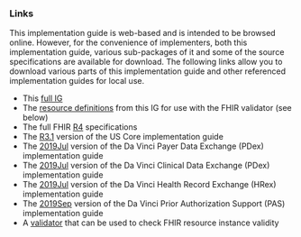 ### Links

This implementation guide is web-based and is intended to be browsed online.  However, for the convenience of implementers, both this implementation guide, various sub-packages of it and some of the source specifications are available for download.  The following links allow you to download various parts of this implementation guide and other referenced implementation guides for local use.

* This [full IG](full-ig.zip)
* The [resource definitions](definitions.json.zip)  from this IG for use with the FHIR validator (see below)
* The full FHIR [R4]({{site.data.fhir.path}}fhir-spec-r4.zip) specifications
* The [R3.1](http://hl7.org/fhir/us/core/STU3.1/full-ig.zip) version of the US Core implementation guide
* The [2019Jul](http://hl7.org/fhir/us/davinci-pdex/2019Jun/full-ig.zip) version of the Da Vinci Payer Data Exchange (PDex) implementation guide
* The [2019Jul](http://hl7.org/fhir/us/davinci-cdex/2019Jun/full-ig.zip) version of the Da Vinci Clinical Data Exchange (PDex) implementation guide
* The [2019Jul](http://hl7.org/fhir/us/davinci-hrex/2019Jun/full-ig.zip) version of the Da Vinci Health Record Exchange (HRex) implementation guide
* The [2019Sep](http://hl7.org/fhir/us/davinci-pas/2019Sep/full-ig.zip) version of the Da Vinci Prior Authorization Support (PAS) implementation guide
* A [validator](https://fhir.github.io/latest-ig-validator/org.hl7.fhir.validator.jar) that can be used to check FHIR resource instance validity

<!-- Todo: reference implementations -->